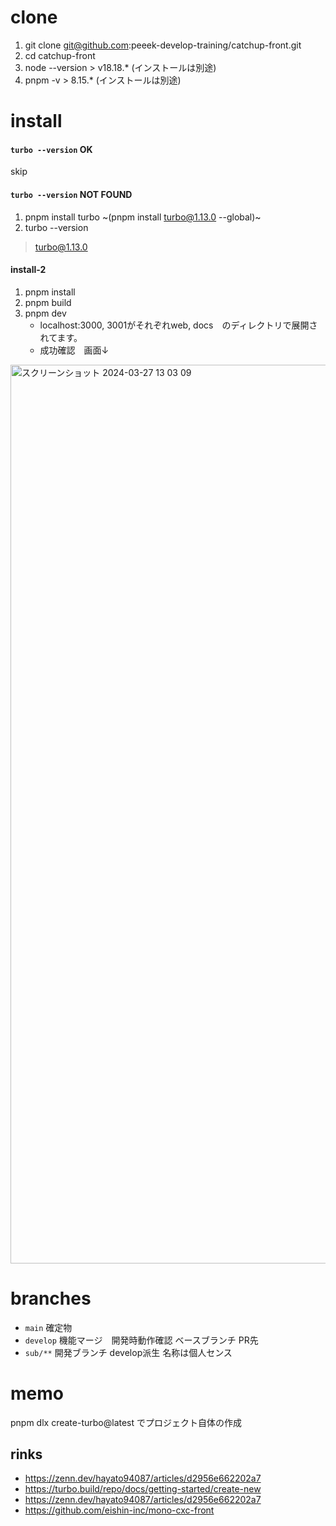 # clone
1. git clone git@github.com:peeek-develop-training/catchup-front.git
2. cd catchup-front
3. node --version > v18.18.* (インストールは別途)
4. pnpm -v > 8.15.* (インストールは別途)

# install
#### `turbo --version` OK
skip

#### `turbo --version` NOT FOUND
1. pnpm install turbo ~(pnpm install turbo@1.13.0 --global)~
2. turbo --version
  > turbo@1.13.0

#### install-2
1. pnpm install
2. pnpm build
3. pnpm dev
   - localhost:3000, 3001がそれぞれweb, docs　のディレクトリで展開されてます。
   - 成功確認　画面↓
<img width="1438" alt="スクリーンショット 2024-03-27 13 03 09" src="https://github.com/ryoma1113/catchup-front/assets/114886327/f678c7d8-91d9-4261-886e-c3ed60f7eab0">

# branches
- `main` 確定物
- `develop` 機能マージ　開発時動作確認 ベースブランチ PR先
- `sub/**` 開発ブランチ develop派生 名称は個人センス

# memo
pnpm dlx create-turbo@latest でプロジェクト自体の作成

## rinks
- https://zenn.dev/hayato94087/articles/d2956e662202a7
- https://turbo.build/repo/docs/getting-started/create-new
- https://zenn.dev/hayato94087/articles/d2956e662202a7
- https://github.com/eishin-inc/mono-cxc-front
